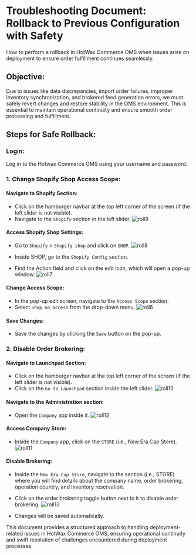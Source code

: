 # Troubleshooting Document: Rollback to Previous Configuration with Safety
How to perform a rollback in HotWax Commerce OMS when issues arise on deployment to ensure order fulfillment continues seamlessly.

## Objective:
Due to issues like data discrepancies, import order failures, improper inventory synchronization, and brokered feed generation errors, we must safely revert changes and restore stability in the OMS environment. This is essential to maintain operational continuity and ensure smooth order processing and fulfillment.

## Steps for Safe Rollback:

### Login:
Log in to the Hotwax Commerce OMS using your username and password.

### 1. Change Shopify Shop Access Scope:

#### Navigate to Shopify Section:
- Click on the hamburger navbar at the top left corner of the screen (if the left slider is not visible).
- Navigate to the `Shopify` section in the left slider.
  ![roll9](https://github.com/user-attachments/assets/adebd2b0-d3bb-4455-9d17-860931651d17)


#### Access Shopify Shop Settings:
- Go to `Shopify` > `Shopify shop` and click on `SHOP`.
  ![roll8](https://github.com/user-attachments/assets/0d81482e-bdba-488b-8a16-7ab1117cbbdb)

- Inside SHOP, go to the `Shopify Config` section.
- Find the Action field and click on the edit icon, which will open a pop-up window.
  ![roll7](https://github.com/user-attachments/assets/a717dd9a-4d7c-4e57-aeeb-d50656b0a0bf)


#### Change Access Scope:
- In the pop-up edit screen, navigate to the `Access Scope` section.
- Select `Shop no access` from the drop-down menu.
  ![roll6](https://github.com/user-attachments/assets/5a14ddfe-0b6f-41fb-b53e-602ccb157930)


#### Save Changes:
- Save the changes by clicking the `Save` button on the pop-up.

### 2. Disable Order Brokering:

#### Navigate to Launchpad Section:
- Click on the hamburger navbar at the top left corner of the screen (if the left slider is not visible).
- Click on the `Go to Launchpad` section inside the left slider.
  ![roll10](https://github.com/user-attachments/assets/d0edc313-4f71-4abd-83c2-a3558d9486a2)


#### Navigate to the Administration section:
- Open the `Company` app inside it.
  ![roll12](https://github.com/user-attachments/assets/ce2e2cb5-00c3-4b7b-96c7-2b89b1aca377)


#### Access Company Store:
- Inside the `Company` app, click on the `STORE` (i.e., New Era Cap Store).
  ![roll11](https://github.com/user-attachments/assets/0205af5b-c2d7-4dd1-83be-ce7c930441c6)


#### Disable Brokering:
- Inside the `New Era Cap Store`, navigate to the section (i.e., STORE) where you will find details about the company name, order brokering, operation country, and inventory reservation.
- Click on the order brokering toggle button next to it to disable order brokering.
  ![roll13](https://github.com/user-attachments/assets/e7b0ec66-73ab-4de0-bf67-5de3e84d490e)

- Changes will be saved automatically.

This document provides a structured approach to handling deployment-related issues in HotWax Commerce OMS, ensuring operational continuity and swift resolution of challenges encountered during deployment processes.
